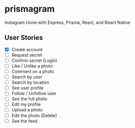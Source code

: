 # prismagram

Instagram clone with Express, Prisma, React, and React Native

## User Stories

- [x] Create account
- [ ] Request secret
- [ ] Confirm secret (Login)
- [ ] Like / Unlike a photo
- [ ] Comment on a photo
- [ ] Search by user
- [ ] Search by location
- [ ] See user profile
- [ ] Follow / Unfollow user
- [ ] See the full photo
- [ ] Edit my profile
- [ ] Upload a photo
- [ ] Edit the photo (Delete)
- [ ] See the feed
